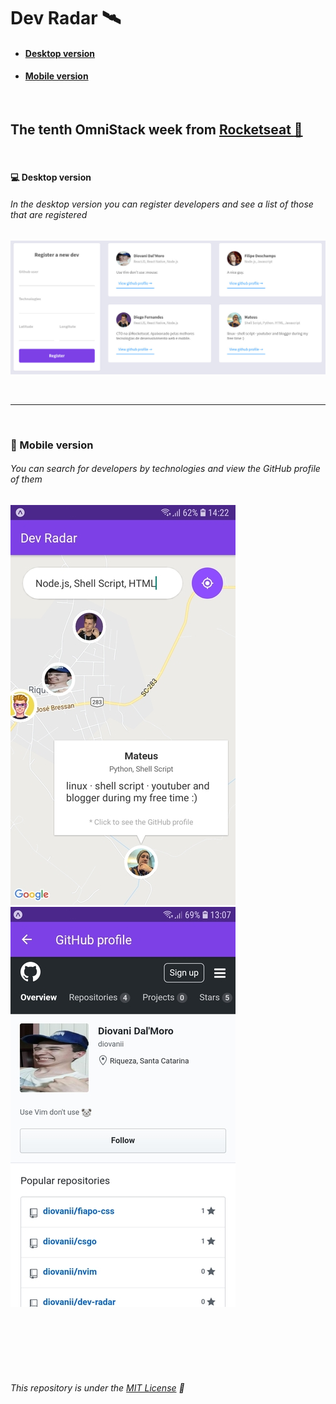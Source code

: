 # Dev Radar :artificial_satellite:

* #### [Desktop version](#desktop-version)
* #### [Mobile version](#mobile-version)

<br>

## The tenth OmniStack week from **[Rocketseat :rocket:](https://rocketseat.com.br)**

<br>

#### :computer: Desktop version

###### In the desktop version you can register developers and see a list of those that are registered

![Desktop preview](./previews/desktop.jpg)

<br>

---

<br>

### :iphone: Mobile version

###### You can search for developers by technologies and view the GitHub profile of them

![Mobile preview (main)](./previews/mobile-main.jpg)
![Mobile preview (profile)](./previews/mobile-profile.jpg)

<br>
<br>
<br>
<br>
<br>

###### This repository is under the [MIT License](https://www.opensource.org/licenses/MIT) :page_with_curl:
